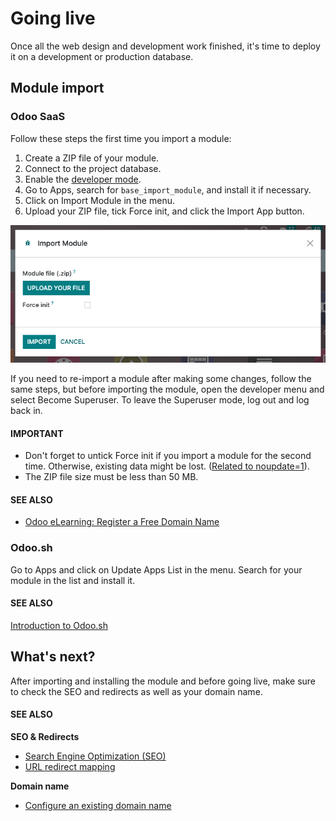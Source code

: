# Going live

Once all the web design and development work finished, it's time to deploy it on a development or
production database.

<a id="website-themes-going-live-module-import"></a>

## Module import

<a id="website-themes-going-live-module-import-saas"></a>

### Odoo SaaS

Follow these steps the first time you import a module:

1. Create a ZIP file of your module.
2. Connect to the project database.
3. Enable the [developer mode](../../../applications/general/developer_mode.md#developer-mode).
4. Go to Apps, search for `base_import_module`, and install it if necessary.
5. Click on Import Module in the menu.
6. Upload your ZIP file, tick Force init, and click the Import App button.

![Import a module on Odoo Online](../../../.gitbook/assets/screenshot-import-module.png)

If you need to re-import a module after making some changes, follow the same steps, but before
importing the module, open the developer menu and select Become Superuser. To leave the
Superuser mode, log out and log back in.

#### IMPORTANT
- Don't forget to untick Force init if you import a module for the second time.
  Otherwise, existing data might be lost. ([Related to noupdate=1](pages.md#website-themes-pages-theme-pages-noupdate)).
- The ZIP file size must be less than 50 MB.

#### SEE ALSO
- [Odoo eLearning: Register a Free Domain Name](https://www.odoo.com/slides/slide/register-a-free-domain-name-1663)

<a id="website-themes-going-live-module-import-sh"></a>

### Odoo.sh

Go to Apps and click on Update Apps List in the menu. Search for your module
in the list and install it.

#### SEE ALSO
[Introduction to Odoo.sh](../../../administration/odoo_sh/overview/introduction.md)

<a id="website-themes-going-live-whats-next"></a>

## What's next?

After importing and installing the module and before going live, make sure to check the SEO and
redirects as well as your domain name.

#### SEE ALSO
**SEO & Redirects**

- [Search Engine Optimization (SEO)](../../../applications/websites/website/pages/seo.md)
- [URL redirect mapping](../../../applications/websites/website/pages.md#website-url-redirection)

**Domain name**

- [Configure an existing domain name](../../../applications/websites/website/configuration/domain_names.md#domain-name-existing)
